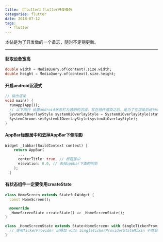 ```yaml
---
title: 【flutter】flutter开发备忘
categories: flutter
date: 2018-07-12
tags:
  - flutter
---
```


本帖是为了开发做的一个备忘，随时不定期更新。

---------------------------------
#### 获取设备宽高
```dart
double width = MediaQuery.of(context).size.width;
double height = MediaQuery.of(context).size.height;
```

#### 开启android沉浸式
```dart
// 输出渲染
void main() {
  runApp(App());
  // 以下两行 设置android状态栏为透明的沉浸。写在组件渲染之后，是为了在渲染后进行set赋值，覆盖状态栏，写在渲染之前MaterialApp组件会覆盖掉这个值。
  SystemUiOverlayStyle systemUiOverlayStyle = SystemUiOverlayStyle(statusBarColor: Colors.transparent);
  SystemChrome.setSystemUIOverlayStyle(systemUiOverlayStyle);
}

```

#### AppBar标题居中和去掉AppBar下侧阴影

```dart
Widget _tabbar(BuildContext context) {
    return AppBar(
      ...
      centerTitle: true, // 标题居中
      elevation: 0.0, // 去掉appbar下面的阴影
    );
  }
```

#### 有状态组件一定要使用createState

```dart
class HomeScreen extends StatefulWidget {
  const HomeScreen();

  @override
  _HomeScreenState createState() => _HomeScreenState();
}

class _HomeScreenState extends State<HomeScreen> with SingleTickerProviderStateMixin {
  // 使用TickerProvider 记得加 with SingleTickerProviderStateMixin 不然会报错
}
```